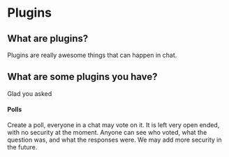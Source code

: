 # Plugins

## What are plugins?
Plugins are really awesome things that can happen in chat.

## What are some plugins you have?
Glad you asked

#### Polls
Create a poll, everyone in a chat may vote on it. It is left very open ended, with no security at the moment. Anyone can see who voted, what the question was, and what the responses were. We may add more security in the future.
